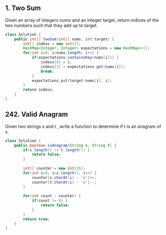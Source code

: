 ## 1. Two Sum
Given an array of integers nums and an integer target, return indices of the two numbers such that they add up to target.
```java
class Solution {
    public int[] twoSum(int[] nums, int target) {
        int[] indexs = new int[2];
        HashMap<Integer, Integer> expectations = new HashMap<>();
        for(int i=0; i<nums.length; i++) {
            if(expectations.containsKey(nums[i])) {
                indexs[0] = i;
                indexs[1] = expectations.get(nums[i]);
                break;
            }
            expectations.put(target-nums[i], i);
        }
        return indexs;
    }
}
```

## 242. Valid Anagram
Given two strings s and t , write a function to determine if t is an anagram of s.
```java
class Solution {
    public boolean isAnagram(String s, String t) {
        if(s.length() != t.length()) {
            return false;
        }
        
        int[] counter = new int[26];
        for(int i=0; i<s.length(); i++) {
            counter[s.charAt(i) - 'a']++;
            counter[t.charAt(i) - 'a']--;
        }
        
        for(int count : counter) {
            if(count != 0) {
                return false;
            }
        }
        return true;
    }
}
```